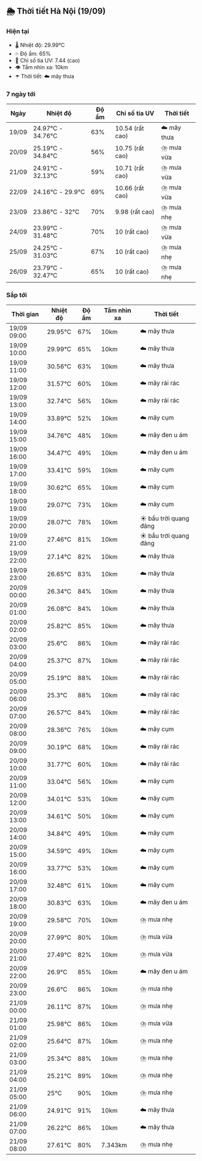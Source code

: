 ## 🌦️ Thời tiết Hà Nội (19/09)

### Hiện tại

- 🌡️ Nhiệt độ: 29.99℃
- 💦 Độ ẩm: 65%
- 🌟 Chỉ số tia UV: 7.44 (cao)
- 👁️ Tầm nhìn xa: 10km
- ☂️ Thời tiết: ☁️ mây thưa

### 7 ngày tới

| Ngày | Nhiệt độ | Độ ẩm | Chỉ số tia UV | Thời tiết |
| --- | --- | --- | --- | --- |
| 19/09 | 24.97℃ - 34.76℃ | 63% | 10.54 (rất cao) | ☁️ mây thưa |
| 20/09 | 25.19℃ - 34.84℃ | 56% | 10.75 (rất cao) | ⛈️ mưa vừa |
| 21/09 | 24.91℃ - 32.13℃ | 59% | 10.71 (rất cao) | ⛈️ mưa vừa |
| 22/09 | 24.16℃ - 29.9℃ | 69% | 10.66 (rất cao) | ⛈️ mưa vừa |
| 23/09 | 23.86℃ - 32℃ | 70% | 9.98 (rất cao) | ⛈️ mưa nhẹ |
| 24/09 | 23.99℃ - 31.48℃ | 70% | 10 (rất cao) | ⛈️ mưa vừa |
| 25/09 | 24.25℃ - 31.03℃ | 67% | 10 (rất cao) | ⛈️ mưa nhẹ |
| 26/09 | 23.79℃ - 32.47℃ | 65% | 10 (rất cao) | ⛈️ mưa nhẹ |

### Sắp tới

| Thời gian | Nhiệt độ | Độ ẩm | Tầm nhìn xa | Thời tiết |
| --- | --- | --- | --- | --- |
| 19/09 09:00 | 29.95℃ | 67% | 10km | ☁️ mây thưa |
| 19/09 10:00 | 29.99℃ | 65% | 10km | ☁️ mây thưa |
| 19/09 11:00 | 30.56℃ | 63% | 10km | ☁️ mây thưa |
| 19/09 12:00 | 31.57℃ | 60% | 10km | ☁️ mây rải rác |
| 19/09 13:00 | 32.74℃ | 56% | 10km | ☁️ mây rải rác |
| 19/09 14:00 | 33.89℃ | 52% | 10km | ☁️ mây cụm |
| 19/09 15:00 | 34.76℃ | 48% | 10km | ☁️ mây đen u ám |
| 19/09 16:00 | 34.47℃ | 49% | 10km | ☁️ mây đen u ám |
| 19/09 17:00 | 33.41℃ | 59% | 10km | ☁️ mây cụm |
| 19/09 18:00 | 30.62℃ | 65% | 10km | ☁️ mây cụm |
| 19/09 19:00 | 29.07℃ | 73% | 10km | ☁️ mây cụm |
| 19/09 20:00 | 28.07℃ | 78% | 10km | ☀️ bầu trời quang đãng |
| 19/09 21:00 | 27.46℃ | 81% | 10km | ☀️ bầu trời quang đãng |
| 19/09 22:00 | 27.14℃ | 82% | 10km | ☁️ mây thưa |
| 19/09 23:00 | 26.65℃ | 83% | 10km | ☁️ mây thưa |
| 20/09 00:00 | 26.34℃ | 84% | 10km | ☁️ mây thưa |
| 20/09 01:00 | 26.08℃ | 84% | 10km | ☁️ mây thưa |
| 20/09 02:00 | 25.82℃ | 85% | 10km | ☁️ mây thưa |
| 20/09 03:00 | 25.6℃ | 86% | 10km | ☁️ mây rải rác |
| 20/09 04:00 | 25.37℃ | 87% | 10km | ☁️ mây rải rác |
| 20/09 05:00 | 25.19℃ | 88% | 10km | ☁️ mây rải rác |
| 20/09 06:00 | 25.3℃ | 88% | 10km | ☁️ mây rải rác |
| 20/09 07:00 | 26.57℃ | 84% | 10km | ☁️ mây rải rác |
| 20/09 08:00 | 28.36℃ | 76% | 10km | ☁️ mây cụm |
| 20/09 09:00 | 30.19℃ | 68% | 10km | ☁️ mây rải rác |
| 20/09 10:00 | 31.77℃ | 60% | 10km | ☁️ mây rải rác |
| 20/09 11:00 | 33.04℃ | 56% | 10km | ☁️ mây cụm |
| 20/09 12:00 | 34.01℃ | 53% | 10km | ☁️ mây cụm |
| 20/09 13:00 | 34.61℃ | 50% | 10km | ☁️ mây cụm |
| 20/09 14:00 | 34.84℃ | 49% | 10km | ☁️ mây cụm |
| 20/09 15:00 | 34.59℃ | 49% | 10km | ☁️ mây cụm |
| 20/09 16:00 | 33.77℃ | 53% | 10km | ☁️ mây cụm |
| 20/09 17:00 | 32.48℃ | 61% | 10km | ☁️ mây cụm |
| 20/09 18:00 | 30.83℃ | 63% | 10km | ☁️ mây đen u ám |
| 20/09 19:00 | 29.58℃ | 70% | 10km | ⛈️ mưa nhẹ |
| 20/09 20:00 | 27.99℃ | 80% | 10km | ⛈️ mưa vừa |
| 20/09 21:00 | 27.49℃ | 82% | 10km | ⛈️ mưa vừa |
| 20/09 22:00 | 26.9℃ | 85% | 10km | ☁️ mây đen u ám |
| 20/09 23:00 | 26.6℃ | 86% | 10km | ⛈️ mưa nhẹ |
| 21/09 00:00 | 26.11℃ | 87% | 10km | ⛈️ mưa nhẹ |
| 21/09 01:00 | 25.98℃ | 86% | 10km | ⛈️ mưa vừa |
| 21/09 02:00 | 25.64℃ | 87% | 10km | ⛈️ mưa nhẹ |
| 21/09 03:00 | 25.34℃ | 88% | 10km | ⛈️ mưa nhẹ |
| 21/09 04:00 | 25.21℃ | 89% | 10km | ⛈️ mưa nhẹ |
| 21/09 05:00 | 25℃ | 90% | 10km | ⛈️ mưa nhẹ |
| 21/09 06:00 | 24.91℃ | 91% | 10km | ☁️ mây thưa |
| 21/09 07:00 | 26.22℃ | 86% | 10km | ☁️ mây thưa |
| 21/09 08:00 | 27.61℃ | 80% | 7.343km | ⛈️ mưa nhẹ |
